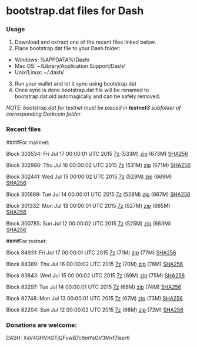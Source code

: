# bootstrap.dat files for Dash

### Usage

1. Download and extract one of the recent files linked below.
2. Place bootstrap.dat file to your Dash folder:
 - Windows: %APPDATA%\Dash\
 - Mac OS: ~/Library/Application Support/Dash/
 - Unix/Linux: ~/.dash/
3. Run your wallet and let it sync using bootstrap.dat
4. Once sync is done bootstrap.dat file will be renamed to bootstrap.dat.old automagically and can be safely removed.

_NOTE: bootstrap.dat for testnet must be placed in **testnet3** subfolder of corresponding Darkcoin folder_

### Recent files

####For mainnet:

Block 303534: Fri Jul 17 00:00:01 UTC 2015 [7z](https://transfer.sh/1h68id/bootstrap.dat.20150717.7z) (533M) [zip](https://transfer.sh/18C6P9/bootstrap.dat.20150717.zip) (673M) [SHA256](https://transfer.sh/dQGLf/sha256.txt)

Block 302986: Thu Jul 16 00:00:02 UTC 2015 [7z](https://transfer.sh/dThou/bootstrap.dat.20150716.7z) (531M) [zip](https://transfer.sh/hz5d1/bootstrap.dat.20150716.zip) (671M) [SHA256](https://transfer.sh/IVTKO/sha256.txt)

Block 302441: Wed Jul 15 00:00:02 UTC 2015 [7z](https://transfer.sh/24EiN/bootstrap.dat.20150715.7z) (529M) [zip](https://transfer.sh/Q0452/bootstrap.dat.20150715.zip) (669M) [SHA256](https://transfer.sh/OGYvm/sha256.txt)

Block 301889: Tue Jul 14 00:00:01 UTC 2015 [7z](https://transfer.sh/lciSc/bootstrap.dat.20150714.7z) (528M) [zip](https://transfer.sh/z8FZ0/bootstrap.dat.20150714.zip) (667M) [SHA256](https://transfer.sh/SAXLr/sha256.txt)

Block 301332: Mon Jul 13 00:00:01 UTC 2015 [7z](https://transfer.sh/X0ruZ/bootstrap.dat.20150713.7z) (527M) [zip](https://transfer.sh/cLKmC/bootstrap.dat.20150713.zip) (665M) [SHA256](https://transfer.sh/RyJds/sha256.txt)

Block 300785: Sun Jul 12 00:00:02 UTC 2015 [7z](https://transfer.sh/qDw9w/bootstrap.dat.20150712.7z) (525M) [zip](https://transfer.sh/RkQQg/bootstrap.dat.20150712.zip) (663M) [SHA256](https://transfer.sh/IrYp7/sha256.txt)

####For testnet:

Block 84931: Fri Jul 17 00:00:01 UTC 2015 [7z](https://transfer.sh/bB8Yn/bootstrap.dat.20150717.7z) (71M) [zip](https://transfer.sh/pKFpa/bootstrap.dat.20150717.zip) (77M) [SHA256](https://transfer.sh/17JrNJ/sha256.txt)

Block 84389: Thu Jul 16 00:00:02 UTC 2015 [7z](https://transfer.sh/1aYd6m/bootstrap.dat.20150716.7z) (70M) [zip](https://transfer.sh/puY4v/bootstrap.dat.20150716.zip) (76M) [SHA256](https://transfer.sh/1g0FLI/sha256.txt)

Block 83843: Wed Jul 15 00:00:02 UTC 2015 [7z](https://transfer.sh/dYvVJ/bootstrap.dat.20150715.7z) (69M) [zip](https://transfer.sh/HueV3/bootstrap.dat.20150715.zip) (75M) [SHA256](https://transfer.sh/YNMuB/sha256.txt)

Block 83297: Tue Jul 14 00:00:01 UTC 2015 [7z](https://transfer.sh/dwoa8/bootstrap.dat.20150714.7z) (68M) [zip](https://transfer.sh/DDAhf/bootstrap.dat.20150714.zip) (74M) [SHA256](https://transfer.sh/1clwwm/sha256.txt)

Block 82748: Mon Jul 13 00:00:01 UTC 2015 [7z](https://transfer.sh/12B4yn/bootstrap.dat.20150713.7z) (67M) [zip](https://transfer.sh/iP6e0/bootstrap.dat.20150713.zip) (73M) [SHA256](https://transfer.sh/73O0C/sha256.txt)

Block 82204: Sun Jul 12 00:00:02 UTC 2015 [7z](https://transfer.sh/c23yH/bootstrap.dat.20150712.7z) (66M) [zip](https://transfer.sh/16xz43/bootstrap.dat.20150712.zip) (72M) [SHA256](https://transfer.sh/1crb8v/sha256.txt)

### Donations are welcome:

DASH: XsV4GHVKGTjQFvwB7c6mYsGV3Mxf7iser6
